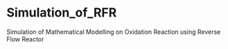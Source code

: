 # Simulation_of_RFR
Simulation of Mathematical Modelling on Oxidation Reaction using Reverse Flow Reactor

